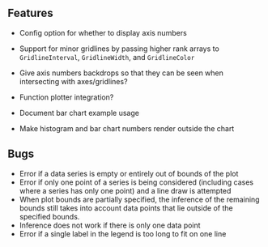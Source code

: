 ## Features
- Config option for whether to display axis numbers
- Support for minor gridlines by passing higher rank arrays to `GridlineInterval`, `GridlineWidth`, and `GridlineColor`
- Give axis numbers backdrops so that they can be seen when intersecting with axes/gridlines?
- Function plotter integration?

- Document bar chart example usage
- Make histogram and bar chart numbers render outside the chart

## Bugs
- Error if a data series is empty or entirely out of bounds of the plot
- Error if only one point of a series is being considered (including cases where a series has only one point) and a line draw is attempted
- When plot bounds are partially specified, the inference of the remaining bounds still takes into account data points that lie outside of the specified bounds.
- Inference does not work if there is only one data point
- Error if a single label in the legend is too long to fit on one line
